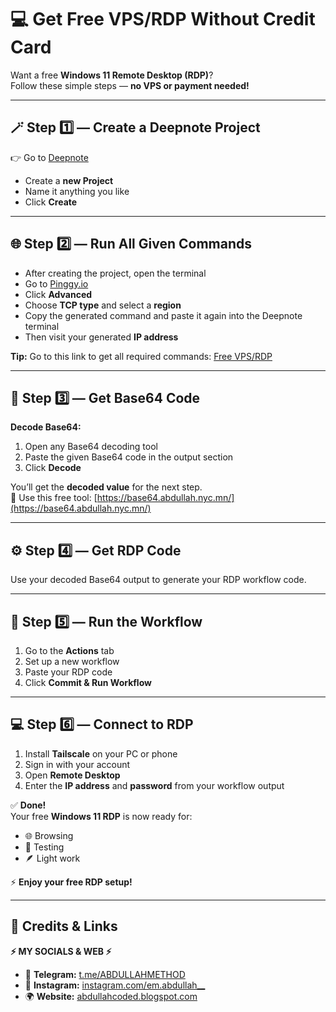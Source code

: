 # 💻 Get Free VPS/RDP Without Credit Card  

Want a free **Windows 11 Remote Desktop (RDP)**?  
Follow these simple steps — **no VPS or payment needed!**

---

## 🪄 Step 1️⃣ — Create a Deepnote Project  
👉 Go to [Deepnote](https://deepnote.com/)  
- Create a **new Project**  
- Name it anything you like  
- Click **Create**

---

## 🌐 Step 2️⃣ — Run All Given Commands  
- After creating the project, open the terminal  
- Go to [Pinggy.io](https://pinggy.io/)  
- Click **Advanced**  
- Choose **TCP type** and select a **region**  
- Copy the generated command and paste it again into the Deepnote terminal  
- Then visit your generated **IP address**

**Tip:** Go to this link to get all required commands: [Free VPS/RDP](https://raw.githubusercontent.com/iemabdullah/Get-Free-VPS-RDP/refs/heads/main/CMD.txt)

---

## 🧠 Step 3️⃣ — Get Base64 Code  
**Decode Base64:**  
1. Open any Base64 decoding tool  
2. Paste the given Base64 code in the output section  
3. Click **Decode**

You’ll get the **decoded value** for the next step.  
🔗 Use this free tool: [https://base64.abdullah.nyc.mn/](https://base64.abdullah.nyc.mn/)

---

## ⚙️ Step 4️⃣ — Get RDP Code  
Use your decoded Base64 output to generate your RDP workflow code.

---

## 🚀 Step 5️⃣ — Run the Workflow  
1. Go to the **Actions** tab  
2. Set up a new workflow  
3. Paste your RDP code  
4. Click **Commit & Run Workflow**

---

## 💻 Step 6️⃣ — Connect to RDP  
1. Install **Tailscale** on your PC or phone  
2. Sign in with your account  
3. Open **Remote Desktop**  
4. Enter the **IP address** and **password** from your workflow output  

✅ **Done!**  
Your free **Windows 11 RDP** is now ready for:  
- 🌐 Browsing  
- 🧪 Testing  
- 🪶 Light work  

⚡ **Enjoy your free RDP setup!**

---

## 🔗 Credits & Links  

**⚡ MY SOCIALS & WEB ⚡**  
- 💬 **Telegram:** [t.me/ABDULLAHMETHOD](https://t.me/ABDULLAHMETHOD)  
- 📸 **Instagram:** [instagram.com/em.abdullah__](https://instagram.com/em.abdullah__)  
- 🌍 **Website:** [abdullahcoded.blogspot.com](https://abdullahcoded.blogspot.com)  
